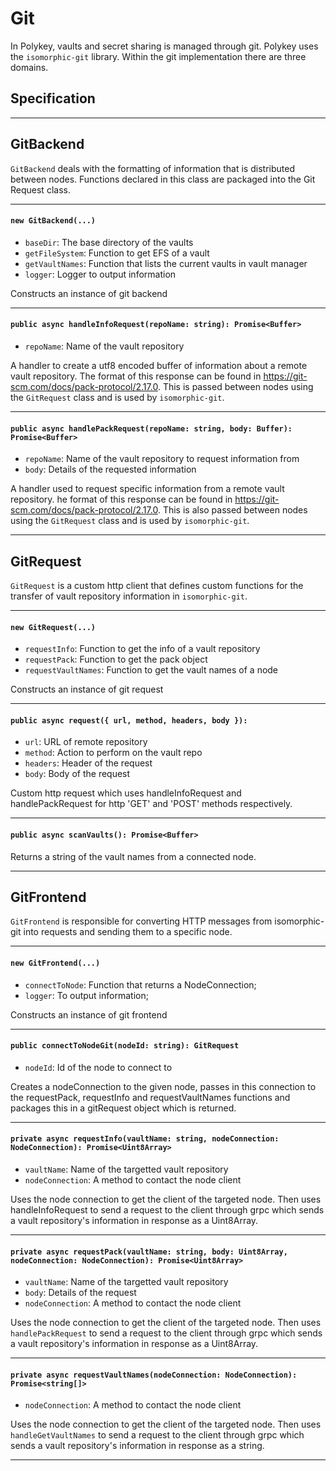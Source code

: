 # Git

In Polykey, vaults and secret sharing is managed through git. Polykey uses the `isomorphic-git` library. Within the git implementation there are three domains.

## Specification

---

## GitBackend

 `GitBackend` deals with the formatting of information that is distributed between nodes. Functions declared in this class are packaged into the Git Request class.

---

#### `new GitBackend(...)`
* `baseDir`: The base directory of the vaults
* `getFileSystem`: Function to get EFS of a vault
* `getVaultNames`: Function that lists the current vaults in vault manager
* `logger`: Logger to output information

Constructs an instance of git backend

---

#### `public async handleInfoRequest(repoName: string): Promise<Buffer>`
* `repoName`: Name of the vault repository

A handler to create a utf8 encoded buffer of information about a remote vault repository. The format of this response can be found in https://git-scm.com/docs/pack-protocol/2.17.0. This is passed between nodes using the `GitRequest` class and is used by `isomorphic-git`.

---

#### `public async handlePackRequest(repoName: string, body: Buffer): Promise<Buffer>`
* `repoName`: Name of the vault repository to request information from
* `body`: Details of the requested information

A handler used to request specific information from a remote vault repository. he format of this response can be found in https://git-scm.com/docs/pack-protocol/2.17.0. This is also passed between nodes using the `GitRequest` class and is used by `isomorphic-git`.

---

## GitRequest

 `GitRequest` is a custom http client that defines custom functions for the transfer of vault repository information in `isomorphic-git`.

---

#### `new GitRequest(...)`
* `requestInfo`: Function to get the info of a vault repository
* `requestPack`: Function to get the pack object
* `requestVaultNames`: Function to get the vault names of a node

Constructs an instance of git request

---

#### `public async request({ url, method, headers, body }): `
* `url`: URL of remote repository
* `method`: Action to perform on the vault repo
* `headers`: Header of the request
* `body`:  Body of the request

Custom http request which uses handleInfoRequest and handlePackRequest for http 'GET' and 'POST' methods respectively.

---

#### `public async scanVaults(): Promise<Buffer>`

Returns a string of the vault names from a connected node.

---

## GitFrontend

 `GitFrontend` is responsible for converting HTTP messages from isomorphic-git into requests and sending them to a specific node.

---

#### `new GitFrontend(...)`
* `connectToNode`: Function that returns a NodeConnection;
* `logger`: To output information;

Constructs an instance of git frontend

---

#### `public connectToNodeGit(nodeId: string): GitRequest`
* `nodeId`: Id of the node to connect to

Creates a nodeConnection to the given node, passes in this connection to the requestPack, requestInfo and requestVaultNames functions and packages this in a gitRequest object which is returned.

---

#### `private async requestInfo(vaultName: string, nodeConnection: NodeConnection): Promise<Uint8Array>`
* `vaultName`: Name of the targetted vault repository
* `nodeConnection`: A method to contact the node client

Uses the node connection to get the client of the targeted node. Then uses handleInfoRequest to send a request to the client through grpc which sends a vault repository's information in response as a Uint8Array.

---


#### `private async requestPack(vaultName: string, body: Uint8Array, nodeConnection: NodeConnection): Promise<Uint8Array>`
* `vaultName`: Name of the targetted vault repository
* `body`: Details of the request
* `nodeConnection`: A method to contact the node client

Uses the node connection to get the client of the targeted node. Then uses `handlePackRequest` to send a request to the client through grpc which sends a vault repository's information in response as a Uint8Array.

---

#### `private async requestVaultNames(nodeConnection: NodeConnection): Promise<string[]>`
* `nodeConnection`: A method to contact the node client

Uses the node connection to get the client of the targeted node. Then uses `handleGetVaultNames` to send a request to the client through grpc which sends a vault repository's information in response as a string.

---

